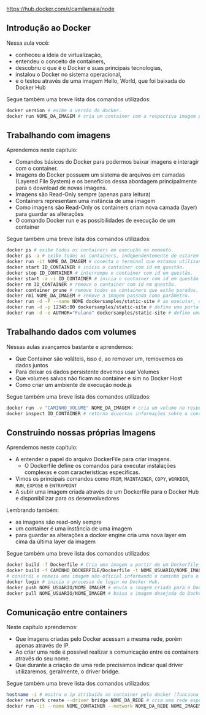 https://hub.docker.com/r/camilamaia/node

## Introdução ao Docker

Nessa aula você:
* conheceu a ideia de virtualização,
* entendeu o conceito de containers,
* descobriu o que é o Docker e suas principais tecnologias,
* instalou o Docker no sistema operacional,
* e o testou através de uma imagem Hello, World, que foi baixada do Docker Hub

Segue também uma breve lista dos comandos utilizados:

```bash
docker version # exibe a versão do docker.
docker run NOME_DA_IMAGEM # cria um container com a respectiva imagem passada como parâmetro.
```

## Trabalhando com imagens

Aprendemos neste capítulo:
* Comandos básicos do Docker para podermos baixar imagens e interagir com o container.
* Imagens do Docker possuem um sistema de arquivos em camadas (Layered File System) e os benefícios dessa abordagem principalmente para o download de novas imagens.
* Imagens são Read-Only sempre (apenas para leitura)
* Containers representam uma instância de uma imagem
* Como imagens são Read-Only os containers criam nova camada (layer) para guardar as alterações
* O comando Docker run e as possibilidades de execução de um container

Segue também uma breve lista dos comandos utilizados:

```bash
docker ps # exibe todos os containers em execução no momento.
docker ps -a # exibe todos os containers, independentemente de estarem em execução ou não.
docker run -it NOME_DA_IMAGEM # conecta o terminal que estamos utilizando com o do container.
docker start ID_CONTAINER # inicia o container com id em questão.
docker stop ID_CONTAINER # interrompe o container com id em questão.
docker start -a -i ID_CONTAINER # inicia o container com id em questão e integra os terminais, além de permitir interação entre ambos.
docker rm ID_CONTAINER # remove o container com id em questão.
docker container prune # remove todos os containers que estão parados.
docker rmi NOME_DA_IMAGEM # remove a imagem passada como parâmetro.
docker run -d -P --name NOME dockersamples/static-site # ao executar, dá um nome ao container.
docker run -d -p 12345:80 dockersamples/static-site # define uma porta específica para ser atribuída à porta 80 do container, neste caso 12345.
docker run -d -e AUTHOR="Fulano" dockersamples/static-site # define uma variável de ambiente AUTHOR com o valor Fulano no container criado.
```

## Trabalhando dados com volumes

Nessas aulas avançamos bastante e aprendemos:
* Que Container são voláteis, isso é, ao remover um, removemos os dados juntos
* Para deixar os dados persistente devemos usar Volumes
* Que volumes salvos não ficam no container e sim no Docker Host
* Como criar um ambiente de execução node.js

Segue também uma breve lista dos comandos utilizados:

```bash
docker run -v "CAMINHO_VOLUME" NOME_DA_IMAGEM # cria um volume no respectivo caminho do container.
docker inspect ID_CONTAINER # retorna diversas informações sobre o container.
```

## Construindo nossas próprias Imagens

Aprendemos neste capítulo:

* A entender o papel do arquivo DockerFile para criar imagens.
    * O Dockerfile define os comandos para executar instalações complexas e com características específicas.
* Vimos os principais comandos como `FROM`, `MAINTAINER`, `COPY`, `WORKDIR`, `RUN`, `EXPOSE` e `ENTRYPOINT`
* A subir uma imagem criada através de um Dockerfile para o Docker Hub e disponibilizar para os desenvolvedores

Lembrando também:

* as imagens são read-only sempre
* um container é uma instância de uma imagem
* para guardar as alterações a docker engine cria uma nova layer em cima da última layer da imagem

Segue também uma breve lista dos comandos utilizados:


```bash
docker build -f Dockerfile # Cria uma imagem a partir de um Dockerfile.
docker build -f CAMINHO_DOCKERFILE/Dockerfile -t NOME_USUARIO/NOME_IMAGEM
# constrói e nomeia uma imagem não-oficial informando o caminho para o Dockerfile.
docker login # inicia o processo de login no Docker Hub.
docker push NOME_USUARIO/NOME_IMAGEM # envia a imagem criada para o Docker Hub.
docker pull NOME_USUARIO/NOME_IMAGEM # baixa a imagem desejada do Docker Hub.
```

##  Comunicação entre containers

Neste capítulo aprendemos:
* Que imagens criadas pelo Docker acessam a mesma rede, porém apenas através de IP.
* Ao criar uma rede é possível realizar a comunicação entre os containers através do seu nome.
* Que durante a criação de uma rede precisamos indicar qual driver utilizaremos, geralmente, o driver bridge.

Segue também uma breve lista dos comandos utilizados:

```bash
hostname -i # mostra o ip atribuído ao container pelo docker (funciona apenas dentro do container).
docker network create --driver bridge NOME_DA_REDE # cria uma rede especificando o driver desejado.
docker run -it --name NOME_CONTAINER --network NOME_DA_REDE NOME_IMAGEM # cria um container especificando seu nome e qual rede deverá ser usada.
```

